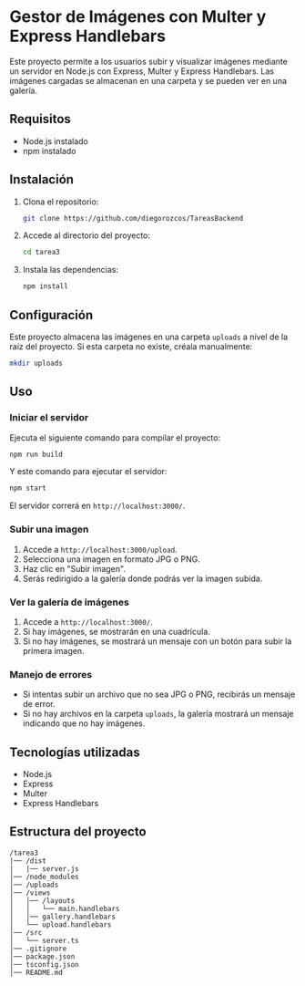 # Gestor de Imágenes con Multer y Express Handlebars

Este proyecto permite a los usuarios subir y visualizar imágenes mediante un servidor en Node.js con Express, Multer y Express Handlebars. Las imágenes cargadas se almacenan en una carpeta y se pueden ver en una galería.

## Requisitos

- Node.js instalado
- npm instalado

## Instalación

1. Clona el repositorio:
   ```sh
   git clone https://github.com/diegorozcos/TareasBackend
   ```

2. Accede al directorio del proyecto:
   ```sh
   cd tarea3
   ```

3. Instala las dependencias:
   ```sh
   npm install
   ```

## Configuración

Este proyecto almacena las imágenes en una carpeta `uploads` a nivel de la raíz del proyecto. Si esta carpeta no existe, créala manualmente:
   ```sh
   mkdir uploads
   ```

## Uso

### Iniciar el servidor
Ejecuta el siguiente comando para compilar el proyecto:
```sh
npm run build
```
Y este comando para ejecutar el servidor:
```sh
npm start
```
El servidor correrá en `http://localhost:3000/`.

### Subir una imagen
1. Accede a `http://localhost:3000/upload`.
2. Selecciona una imagen en formato JPG o PNG.
3. Haz clic en "Subir imagen".
4. Serás redirigido a la galería donde podrás ver la imagen subida.

### Ver la galería de imágenes
1. Accede a `http://localhost:3000/`.
2. Si hay imágenes, se mostrarán en una cuadrícula.
3. Si no hay imágenes, se mostrará un mensaje con un botón para subir la primera imagen.

### Manejo de errores
- Si intentas subir un archivo que no sea JPG o PNG, recibirás un mensaje de error.
- Si no hay archivos en la carpeta `uploads`, la galería mostrará un mensaje indicando que no hay imágenes.

## Tecnologías utilizadas

- Node.js
- Express
- Multer
- Express Handlebars

## Estructura del proyecto
```
/tarea3
|── /dist
|   |── server.js
│── /node_modules          
│── /uploads                
│── /views                 
│   │── /layouts
│   │   └── main.handlebars 
│   │── gallery.handlebars 
│   └── upload.handlebars   
│── /src                    
│   └── server.ts            
│── .gitignore              
│── package.json            
│── tsconfig.json           
│── README.md               

```